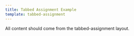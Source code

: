 ```yaml
---
title: Tabbed Assignment Example
template: tabbed-assignment
---
```

All content should come from the tabbed-assignment layout.
